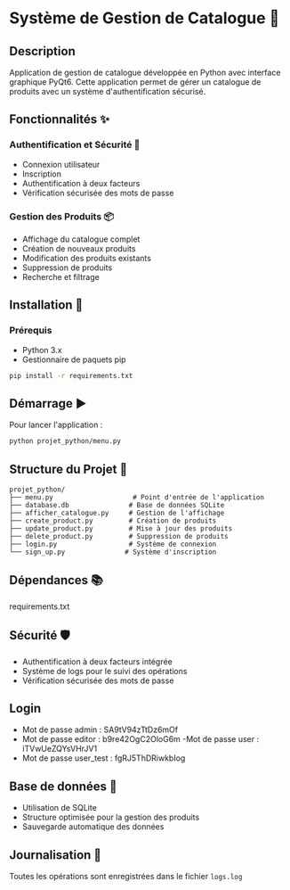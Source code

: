 # Système de Gestion de Catalogue 🏪

## Description
Application de gestion de catalogue développée en Python avec interface graphique PyQt6. Cette application permet de gérer un catalogue de produits avec un système d'authentification sécurisé.

## Fonctionnalités ✨

### Authentification et Sécurité 🔐
- Connexion utilisateur
- Inscription
- Authentification à deux facteurs
- Vérification sécurisée des mots de passe

### Gestion des Produits 📦
- Affichage du catalogue complet
- Création de nouveaux produits
- Modification des produits existants
- Suppression de produits
- Recherche et filtrage

## Installation 🚀

### Prérequis
- Python 3.x
- Gestionnaire de paquets pip

```bash
pip install -r requirements.txt
```

## Démarrage ▶️

Pour lancer l'application :
```bash
python projet_python/menu.py
```

## Structure du Projet 📁
```
projet_python/
├── menu.py                    # Point d'entrée de l'application
├── database.db               # Base de données SQLite
├── afficher_catalogue.py     # Gestion de l'affichage
├── create_product.py         # Création de produits
├── update_product.py         # Mise à jour des produits
├── delete_product.py         # Suppression de produits
├── login.py                  # Système de connexion
└── sign_up.py               # Système d'inscription
```

## Dépendances 📚
requirements.txt

## Sécurité 🛡️
- Authentification à deux facteurs intégrée
- Système de logs pour le suivi des opérations
- Vérification sécurisée des mots de passe

## Login
- Mot de passe admin : SA9tV94zTtDz6mOf
- Mot de passe editor : b9re42OgC2OloG6m
-Mot de passe user : iTVwUeZQYsVHrJV1
- Mot de passe user_test : fgRJ5ThDRiwkbIog

## Base de données 💾
- Utilisation de SQLite
- Structure optimisée pour la gestion des produits
- Sauvegarde automatique des données

## Journalisation 📝
Toutes les opérations sont enregistrées dans le fichier `logs.log` 